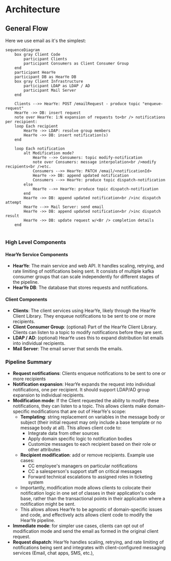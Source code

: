 
# Architecture

## General Flow
Here we use email as it's the simplest:
```mermaid
sequenceDiagram
    box gray Client Code
        participant Clients
        participant Consumers as Client Consumer Group
    end
    participant HearYe
    participant DB as HearYe DB
    box gray Client Infrastructure
        participant LDAP as LDAP / AD
        participant Mail Server
    end
    
    Clients -->> HearYe: POST /emailRequest - produce topic "enqueue-request"
    HearYe ->> DB: insert request
    note over HearYe: 1:N expansion of requests to<br /> notifications per recipient:
    loop Each recipient
        HearYe ->> LDAP: resolve group members
        HearYe ->> DB: insert notification(s)
    end
    
    loop Each notification
        alt Modification mode?
            HearYe -->> Consumers: topic modify-notification
            note over Consumers: message interpolation<br />modify recipients<br />etc.
            Consumers -->> HearYe: PATCH /email/<notificationId>
            HearYe ->> DB: append updated notification
            Consumers -->> HearYe: produce topic dispatch-notification
        else
            HearYe -->> HearYe: produce topic dispatch-notification
        end
        HearYe ->> DB: append updated notification<br />inc dispatch attempt
        HearYe -->> Mail Server: send email
        HearYe ->> DB: append updated notification<br />inc dispatch result
        HearYe ->> DB: update request w/<Br /> completion details
    end
    
```

### High Level Components
#### HearYe Service Components
- **HearYe**: The main service and web API. It handles scaling, retrying, and rate limiting of notifications being sent. It consists of multiple kafka consumer groups that can scale independently for different stages of the pipeline.
- **HearYe DB**: The database that stores requests and notifications.

#### Client Components
- **Clients**: The client services using HearYe, likely through the HearYe Client Library. They enqueue notifications to be sent to one or more recipients.
- **Client Consumer Group**: (optional) Part of the HearYe Client Library. Clients can listen to a topic to modify notifications before they are sent.
- **LDAP / AD**: (optional) HearYe uses this to expand distribution list emails into individual recipients.
- **Mail Server**: The email server that sends the emails.

### Pipeline Summary
- **Request notifications**: Clients enqueue notifications to be sent to one or more recipients
- **Notification expansion**: HearYe expands the request into individual notifications, one per 
    recipient. It should support LDAP/AD group expansion to individual recipients.
- **Modification mode**: If the Client requested the ability to modify these notifications, 
    they can listen to a topic. This allows clients make domain-specific modifications that are out of HearYe's scope:
  - **Templating**: string replacement on variables in the message body or subject 
    (their initial request may only include a base template or no message body at all). This allows client code to:
    - Integrate data from other sources
    - Apply domain specific logic to notification bodies
    - Customize messages to each recipient based on their role or other attributes
  - **Recipient modification**: add or remove recipients. Example use cases:
    - CC employee's managers on particular notifications
    - CC a salesperson's support staff on critical messages
    - Forward technical escalations to assigned roles in ticketing system
  - Importantly, modification mode allows clients to colocate their notification logic in one
    set of classes in their application's code base, rather than the transactional points in their applicaiton where 
    a notification might be sent.
  - This allows allows HearYe to be agnostic of domain-specific issues and code, and effectively acts
    allows client code to modify the HearYe pipeline.
- **Immediate mode**: for simpler use cases, clients can opt out of modification mode and send the email as formed in the original client request.
- **Request dispatch**: HearYe handles scaling, retrying, and rate limiting of notifications being sent and integrates with client-configured 
  messaging services (Email, chat apps, SMS, etc.),